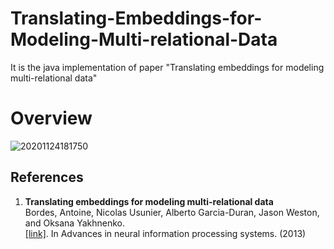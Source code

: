 # Translating-Embeddings-for-Modeling-Multi-relational-Data
It is the java implementation of paper "Translating embeddings for modeling multi-relational data"
# Overview
![20201124181750](https://user-images.githubusercontent.com/7517810/100162354-667c1980-2e81-11eb-9d6c-327c47784df0.png)

## References
1.  **Translating embeddings for modeling multi-relational data**<br />
    Bordes, Antoine, Nicolas Usunier, Alberto Garcia-Duran, Jason Weston, and Oksana Yakhnenko. <br />
    [[link]](https://dl.acm.org/doi/10.5555/2999792.2999923). In Advances in neural information processing systems. (2013)
